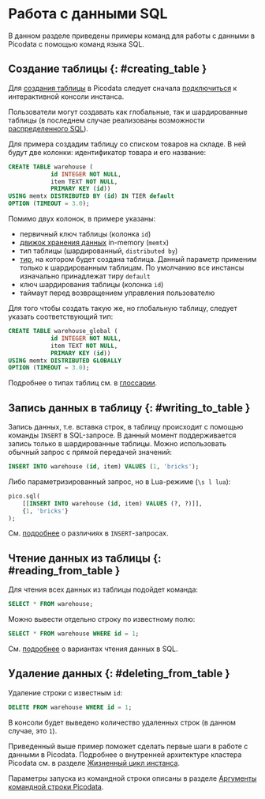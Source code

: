 # Работа с данными SQL

В данном разделе приведены примеры команд для работы с данными в
Picodata с помощью команд языка SQL.

## Создание таблицы {: #creating_table }

Для [создания таблицы](../reference/sql/create_table.md) в Picodata следует сначала
[подключиться](connecting.md) к интерактивной консоли инстанса.

Пользователи могут создавать как глобальные, так и
шардированные таблицы (в последнем случае реализованы возможности
[распределенного SQL](../architecture/distributed_sql.md)).

Для примера создадим таблицу со списком товаров на складе. В ней будут
две колонки: идентификатор товара и его название:

```sql
CREATE TABLE warehouse (
			id INTEGER NOT NULL,
			item TEXT NOT NULL,
			PRIMARY KEY (id))
USING memtx DISTRIBUTED BY (id) IN TIER default
OPTION (TIMEOUT = 3.0);
```

Помимо двух колонок, в примере указаны:

- первичный ключ таблицы (колонка `id`)
- [движок хранения данных](../overview/glossary.md#db_engine) in-memory (`memtx`)
- тип таблицы (шардированный, `distributed by`)
- [тир](../overview/glossary.md#tier), на котором будет создана таблица.
  Данный параметр применим только к шардированным таблицам. По умолчанию
  все инстансы изначально принадлежат тиру `default`
- ключ шардирования таблицы (колонка `id`)
- таймаут перед возвращением управления пользователю

Для того чтобы создать такую же, но глобальную таблицу, следует указать
соответствующий тип:

```sql
CREATE TABLE warehouse_global (
			id INTEGER NOT NULL,
			item TEXT NOT NULL,
			PRIMARY KEY (id))
USING memtx DISTRIBUTED GLOBALLY
OPTION (TIMEOUT = 3.0);
```

Подробнее о типах таблиц см. в [глоссарии](../overview/glossary.md#table).

## Запись данных в таблицу {: #writing_to_table }

Запись данных, т.е. вставка строк, в таблицу происходит с помощью
команды `INSERT` в SQL-запросе. В данный момент поддерживается запись
только в шардированные таблицы. Можно использовать обычный запрос с
прямой передачей значений:

```sql
INSERT INTO warehouse (id, item) VALUES (1, 'bricks');
```

Либо параметризированный запрос, но в Lua-режиме (`\s l lua`):

```sql
pico.sql(
	[[INSERT INTO warehouse (id, item) VALUES (?, ?)]],
	{1, 'bricks'}
);
```

См. [подробнее](../reference/sql/insert.md) о различиях в `INSERT`-запросах.

## Чтение данных из таблицы {: #reading_from_table }

Для чтения всех данных из таблицы подойдет команда:

```sql
SELECT * FROM warehouse;
```

Можно вывести отдельно строку по известному полю:

```sql
SELECT * FROM warehouse WHERE id = 1;
```

См. [подробнее](../reference/sql/select.md) о вариантах чтения данных в SQL.

## Удаление данных {: #deleting_from_table }

Удаление строки с известным `id`:

```sql
DELETE FROM warehouse WHERE id = 1;
```

В консоли будет выведено количество удаленных строк (в данном случае, это `1`).

Приведенный выше пример поможет сделать первые шаги в работе с данными в Picodata.
Подробнее о внутренней архитектуре кластера Picodata см. в разделе
[Жизненный цикл инстанса](../architecture/instance_lifecycle.md).

Параметры запуска из командной строки описаны в разделе [Аргументы командной строки Picodata](../reference/cli.md).
